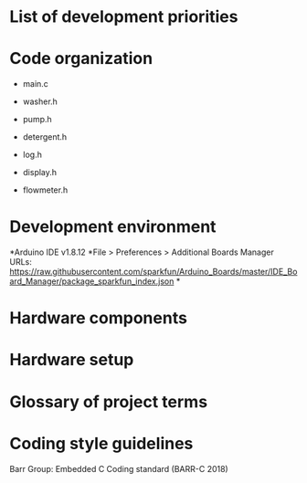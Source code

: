 

# List of development priorities

# Code organization

  * main.c

  * washer.h

  * pump.h

  * detergent.h

  * log.h

  * display.h

  * flowmeter.h


# Development environment

  *Arduino IDE v1.8.12
  *File > Preferences > Additional Boards Manager URLs:
	https://raw.githubusercontent.com/sparkfun/Arduino_Boards/master/IDE_Board_Manager/package_sparkfun_index.json
  *

# Hardware components

# Hardware setup

# Glossary of project terms

# Coding style guidelines

Barr Group: Embedded C Coding standard (BARR-C 2018)

[comment]: # (#Tools to be used for source control, builds, integration, testing, and deployment)

[comment]: # (# High-level organization: projects, components, file locations, and naming conventions)
